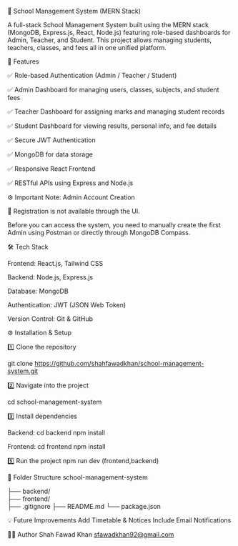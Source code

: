 🏫 School Management System (MERN Stack)

A full-stack School Management System built using the MERN stack (MongoDB, Express.js, React, Node.js) featuring role-based dashboards for Admin, Teacher, and Student.
This project allows managing students, teachers, classes, and fees all in one unified platform.

🚀 Features

✅ Role-based Authentication (Admin / Teacher / Student)

✅ Admin Dashboard for managing users, classes, subjects, and student fees

✅ Teacher Dashboard for assigning marks and managing student records

✅ Student Dashboard for viewing results, personal info, and fee details

✅ Secure JWT Authentication

✅ MongoDB for data storage

✅ Responsive React Frontend

✅ RESTful APIs using Express and Node.js

⚙️ Important Note: Admin Account Creation

🚫 Registration is not available through the UI.

Before you can access the system, you need to manually create the first Admin using Postman or directly through MongoDB Compass.

🛠️ Tech Stack

Frontend: React.js, Tailwind CSS

Backend: Node.js, Express.js

Database: MongoDB

Authentication: JWT (JSON Web Token)

Version Control: Git & GitHub

⚙️ Installation & Setup

1️⃣ Clone the repository

git clone https://github.com/shahfawadkhan/school-management-system.git

2️⃣ Navigate into the project

cd school-management-system

3️⃣ Install dependencies

Backend:
cd backend
npm install

Frontend:
cd frontend
npm install

5️⃣ Run the project
npm run dev (frontend,backend)

📁 Folder Structure
school-management-system

├── backend/       
├── frontend/      
├── .gitignore
├── README.md
└── package.json

💡 Future Improvements
Add Timetable & Notices
Include Email Notifications

👨‍💻 Author
Shah Fawad Khan
sfawadkhan92@gmail.com

